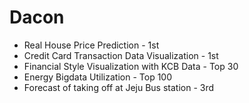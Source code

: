 # Dacon

- Real House Price Prediction - 1st
- Credit Card Transaction Data Visualization - 1st
- Financial Style Visualization with KCB Data - Top 30
- Energy Bigdata Utilization - Top 100
- Forecast of taking off at Jeju Bus station - 3rd 
